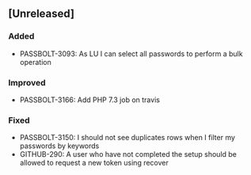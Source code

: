 ## [Unreleased]
### Added
- PASSBOLT-3093: As LU I can select all passwords to perform a bulk operation

### Improved
- PASSBOLT-3166: Add PHP 7.3 job on travis

### Fixed
- PASSBOLT-3150: I should not see duplicates rows when I filter my passwords by keywords
- GITHUB-290: A user who have not completed the setup should be allowed to request a new token using recover